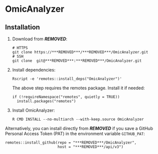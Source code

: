 # OmicAnalyzer

## Installation

1. Download from ***REMOVED***:

    ```
    # HTTPS
    git clone https://***REMOVED***/***REMOVED***/OmicAnalyzer.git
    # SSH
    git clone  git@***REMOVED***:***REMOVED***/OmicAnalyzer.git
    ```

1. Install dependencies:

    ```
    Rscript -e 'remotes::install_deps("OmicAnalyzer")'
    ```
    
    The above step requires the remotes package. Install it if needed:
    
    ```
    if (!requireNamespace("remotes", quietly = TRUE))
      install.packages("remotes")
    ```

1. Install OmicAnalyzer:

    ```
    R CMD INSTALL --no-multiarch --with-keep.source OmicAnalyzer
    ```

Alternatively, you can install directly from ***REMOVED*** if you save a GitHub Personal
Access Token (PAT) in the environment variable `GITHUB_PAT`:

```
remotes::install_github(repo = "***REMOVED***/OmicAnalyzer",
                        host = "***REMOVED***/api/v3")
```
